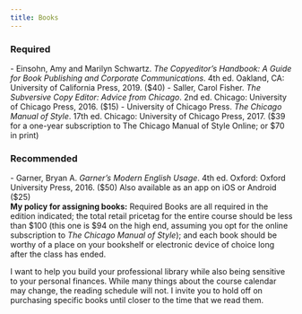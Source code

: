 ```yaml
---
title: Books
---
```


<section class="required" markdown="1">
<h3>Required</h3>
- Einsohn, Amy and Marilyn Schwartz. <cite>The Copyeditor’s Handbook: A Guide for Book Publishing
  and Corporate Communications</cite>. 4th ed. Oakland, CA: University of California Press, 2019.
  ($40)
- Saller, Carol Fisher. <cite>The Subversive Copy Editor: Advice from Chicago</cite>. 2nd ed.
  Chicago: University of Chicago Press, 2016. ($15)
- University of Chicago Press. <cite>The Chicago Manual of Style</cite>. 17th ed. Chicago:
  University of Chicago Press, 2017. ($39 for a one-year subscription to The Chicago Manual of Style
  Online; or $70 in print)
</section>

<section class="recommended" markdown="1">
<h3>Recommended</h3>
- Garner, Bryan A. <cite>Garner’s Modern English Usage</cite>. 4th ed. Oxford: Oxford University
  Press, 2016. ($50) Also available as an app on iOS or Android ($25)
</section>

<aside class="fine-print" markdown="1">
  <b>My policy for assigning books:</b> Required Books are all required in the edition indicated;
  the total retail pricetag for the entire course should be less than $100 (this one is $94 on the
  high end, assuming you opt for the online subscription to <cite>The Chicago Manual of
  Style</cite>); and each book should be worthy of a place on your bookshelf or electronic device of
  choice long after the class has ended.

  I want to help you build your professional library while also being sensitive to your personal
  finances. While many things about the course calendar may change, the reading schedule will not. I
  invite you to hold off on purchasing specific books until closer to the time that we read them.
</aside>
